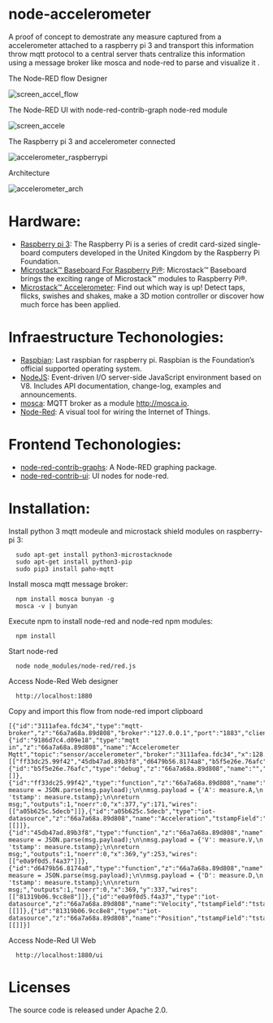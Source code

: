 # node-accelerometer

A proof of concept to demostrate any measure captured from a accelerometer attached to a raspberry pi 3 and transport this information throw mqtt protocol to a central server thats centralize this information using a message broker like mosca and node-red to parse and visualize it .

The Node-RED flow Designer

 ![screen_accel_flow](https://cloud.githubusercontent.com/assets/1216181/16090161/9bafae1c-332e-11e6-82fe-326f93d07956.png)

The Node-RED UI with node-red-contrib-graph node-red module

![screen_accele](https://cloud.githubusercontent.com/assets/1216181/16090034/194ef248-332e-11e6-9454-d22389459136.png)

The Raspberry pi 3 and accelerometer connected

![accelerometer_raspberrypi](https://cloud.githubusercontent.com/assets/1216181/16017883/41bb0646-31a2-11e6-907b-8fb9019c17c8.jpeg)

Architecture

![accelerometer_arch](https://cloud.githubusercontent.com/assets/1216181/16018154/7defe644-31a3-11e6-93c2-b8d0c215537d.jpg)


# Hardware:

- [Raspberry pi 3](https://www.raspberrypi.org/): The Raspberry Pi is a series of credit card-sized single-board computers developed in the United Kingdom by the Raspberry Pi Foundation.
- [Microstack™ Baseboard For Raspberry Pi®](http://www.microstack.org.uk/assets/pibaseboard/FormattedPiBaseboardgettingstarted.pdf): Microstack™ Baseboard brings the exciting range of Microstack™ modules to Raspberry Pi®.
- [Microstack™ Accelerometer](http://www.generationrobots.com/media/Microstack/Microstack-accelerometer-for-raspberry-pi-getting-started.pdf): Find out which way is up! Detect taps, flicks, swishes and shakes, make a 3D motion controller or discover how much force has been
applied. 

# Infraestructure Techonologies:

- [Raspbian](https://www.raspberrypi.org/downloads/raspbian/): Last raspbian for raspberry pi. Raspbian is the Foundation’s official supported operating system.
- [NodeJS](https://nodejs.org/): Event-driven I/O server-side JavaScript environment based on V8. Includes API documentation, change-log, examples and announcements.
- [mosca](https://github.com/mcollina/mosca): MQTT broker as a module http://mosca.io.
- [Node-Red](http://nodered.org/): A visual tool for wiring the Internet of Things.

# Frontend Techonologies:

- [node-red-contrib-graphs](https://www.npmjs.com/package/node-red-contrib-graphs): A Node-RED graphing package.
- [node-red-contrib-ui](https://www.npmjs.com/package/node-red-contrib-ui): UI nodes for node-red.

# Installation:

Install python 3 mqtt modeule and microstack shield modules on raspberry-pi 3:
```
  sudo apt-get install python3-microstacknode
  sudo apt-get install python3-pip
  sudo pip3 install paho-mqtt
```

Install mosca mqtt message broker:
```
  npm install mosca bunyan -g
  mosca -v | bunyan
```

Execute npm to install node-red and node-red npm modules:
```
  npm install
```

Start node-red
```
  node node_modules/node-red/red.js
```

Access Node-Red Web designer
```
  http://localhost:1880
```

Copy and import this flow from node-red import clipboard
```
[{"id":"3111afea.fdc34","type":"mqtt-broker","z":"66a7a68a.89d808","broker":"127.0.0.1","port":"1883","clientid":"","usetls":false,"verifyservercert":true,"compatmode":true,"keepalive":"60","cleansession":true,"willTopic":"","willQos":"0","willRetain":null,"willPayload":"","birthTopic":"","birthQos":"0","birthRetain":null,"birthPayload":""},{"id":"9186d7c4.d09e18","type":"mqtt in","z":"66a7a68a.89d808","name":"Accelerometer Mqtt","topic":"sensor/accelerometer","broker":"3111afea.fdc34","x":128.5,"y":214,"wires":[["ff33dc25.99f42","45db47ad.89b3f8","d6479b56.8174a8","b5f5e26e.76afc"]]},{"id":"b5f5e26e.76afc","type":"debug","z":"66a7a68a.89d808","name":"","active":true,"console":"false","complete":"payload","x":384.5,"y":73,"wires":[]},{"id":"ff33dc25.99f42","type":"function","z":"66a7a68a.89d808","name":"Acceleration","func":"var measure = JSON.parse(msg.payload);\n\nmsg.payload = {'A': measure.A,\n               'tstamp': measure.tstamp};\n\nreturn msg;","outputs":1,"noerr":0,"x":377,"y":171,"wires":[["a05b625c.5decb"]]},{"id":"a05b625c.5decb","type":"iot-datasource","z":"66a7a68a.89d808","name":"Acceleration","tstampField":"tstamp","dataField":"A","disableDiscover":false,"x":573,"y":171,"wires":[[]]},{"id":"45db47ad.89b3f8","type":"function","z":"66a7a68a.89d808","name":"Velocity","func":"var measure = JSON.parse(msg.payload);\n\nmsg.payload = {'V': measure.V,\n               'tstamp': measure.tstamp};\n\nreturn msg;","outputs":1,"noerr":0,"x":369,"y":253,"wires":[["e0a9f0d5.f4a37"]]},{"id":"d6479b56.8174a8","type":"function","z":"66a7a68a.89d808","name":"Position","func":"var measure = JSON.parse(msg.payload);\n\nmsg.payload = {'D': measure.D,\n               'tstamp': measure.tstamp};\n\nreturn msg;","outputs":1,"noerr":0,"x":369,"y":337,"wires":[["81319b06.9cc8e8"]]},{"id":"e0a9f0d5.f4a37","type":"iot-datasource","z":"66a7a68a.89d808","name":"Velocity","tstampField":"tstamp","dataField":"V","disableDiscover":false,"x":562,"y":253,"wires":[[]]},{"id":"81319b06.9cc8e8","type":"iot-datasource","z":"66a7a68a.89d808","name":"Position","tstampField":"tstamp","dataField":"D","disableDiscover":false,"x":563,"y":337,"wires":[[]]}]
```

Access Node-Red UI Web
```
  http://localhost:1880/ui
```

# Licenses
The source code is released under Apache 2.0.

